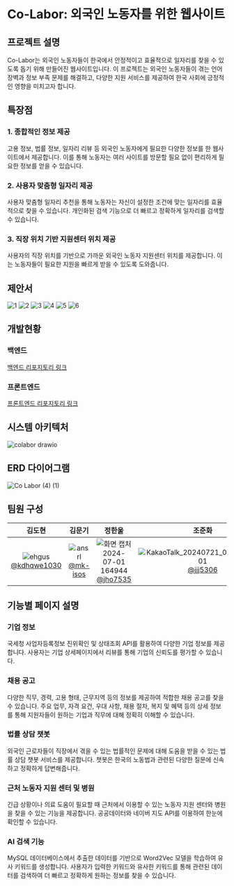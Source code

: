 # Co-Labor: 외국인 노동자를 위한 웹사이트

## 프로젝트 설명
Co-Labor는 외국인 노동자들이 한국에서 안정적이고 효율적으로 일자리를 찾을 수 있도록 돕기 위해 만들어진 웹사이트입니다. 이 프로젝트는 외국인 노동자들이 겪는 언어 장벽과 정보 부족 문제를 해결하고, 다양한 지원 서비스를 제공하여 한국 사회에 긍정적인 영향을 미치고자 합니다.

## 특장점
### 1. 종합적인 정보 제공
고용 정보, 법률 정보, 일자리 리뷰 등 외국인 노동자에게 필요한 다양한 정보를 한 웹사이트에서 제공합니다. 이를 통해 노동자는 여러 사이트를 방문할 필요 없이 편리하게 필요한 정보를 얻을 수 있습니다.

### 2. 사용자 맞춤형 일자리 제공
사용자 맞춤형 일자리 추천을 통해 노동자는 자신이 설정한 조건에 맞는 일자리를 효율적으로 찾을 수 있습니다. 개인화된 검색 기능으로 더 빠르고 정확하게 일자리를 검색할 수 있습니다.

### 3. 직장 위치 기반 지원센터 위치 제공
사용자의 직장 위치를 기반으로 가까운 외국인 노동자 지원센터 위치를 제공합니다. 이는 노동자들이 필요한 지원을 빠르게 받을 수 있도록 도와줍니다.

## 제안서
![1](https://github.com/user-attachments/assets/e7b906cb-d92e-4bb0-8fa6-8ba5641083d1)
![2](https://github.com/user-attachments/assets/6a663a9c-14bd-484d-b217-2e8021bb66b0)
![3](https://github.com/user-attachments/assets/11892247-7fb9-4288-a969-fab23145f1b3)
![4](https://github.com/user-attachments/assets/d51b3da8-79a2-416c-bfb1-fb7f9b1c5d35)
![5](https://github.com/user-attachments/assets/8c0c2542-1181-43d5-bd25-583091d29378)
![6](https://github.com/user-attachments/assets/d586b6de-865c-45d1-977f-774580d770d9)

## 개발현황
### 백엔드
[백엔드 리포지토리 링크](https://github.com/Co-Labor-Project/Co-Labor-BE)

### 프론트엔드
[프론트엔드 리포지토리 링크](https://github.com/Co-Labor-Project/Co-Labor-FE)

## 시스템 아키텍처
![colabor drawio](https://github.com/user-attachments/assets/127e0d5d-714e-4416-9334-575a5e4a0209)

## ERD 다이어그램
![Co Labor (4) (1)](https://github.com/user-attachments/assets/1d6fb457-601a-44de-89e5-44dad404c0ef)

## 팀원 구성

<div align="center">

| **김도현** | **김문기** | **정한울** | **조준화** |
| :------: |  :------: | :------: | :------: |
| ![ehgus](https://github.com/user-attachments/assets/87c460aa-4999-4bc6-9243-3e32b6bfca35) <br/> [@kdhqwe1030](https://github.com/kdhqwe1030) | ![ansrl](https://github.com/user-attachments/assets/8c32ebd4-b849-438c-ad4d-c154328060e7) <br/> [@mk-isos](https://github.com/mk-isos) | ![화면 캡처 2024-07-01 164944](https://github.com/user-attachments/assets/403beca7-52fe-4917-899d-1ecf454e3ae9) <br/> [@jho7535](https://github.com/jho7535) | ![KakaoTalk_20240721_032045960_01](https://github.com/user-attachments/assets/5b8e7e6f-ca40-4be6-b9c5-14a56a42bea7) <br/> [@jjj5306](https://github.com/jjj5306) |

</div>


## 기능별 페이지 설명
### 기업 정보
국세청 사업자등록정보 진위확인 및 상태조회 API를 활용하여 다양한 기업 정보를 제공합니다. 사용자는 기업 상세페이지에서 리뷰를 통해 기업의 신뢰도를 평가할 수 있습니다.

### 채용 공고
다양한 직무, 경력, 고용 형태, 근무지역 등의 정보를 제공하여 적합한 채용 공고를 찾을 수 있습니다. 주요 업무, 자격 요건, 우대 사항, 채용 절차, 복지 및 혜택 등의 상세 정보를 통해 지원자들이 원하는 기업과 직무에 대해 정확히 이해할 수 있습니다.

### 법률 상담 챗봇
외국인 근로자들이 직장에서 겪을 수 있는 법률적인 문제에 대해 도움을 받을 수 있는 법률 상담 챗봇 서비스를 제공합니다. 챗봇은 한국의 노동법과 관련된 다양한 질문에 신속하고 정확하게 답변해줍니다.

### 근처 노동자 지원 센터 및 병원
긴급 상황이나 의료 도움이 필요할 때 근처에서 이용할 수 있는 노동자 지원 센터와 병원을 찾을 수 있는 기능을 제공합니다. 공공데이터와 네이버 지도 API를 이용하여 한눈에 확인할 수 있습니다.

### AI 검색 기능
MySQL 데이터베이스에서 추출한 데이터를 기반으로 Word2Vec 모델을 학습하여 유사 키워드를 생성합니다. 사용자가 입력한 키워드와 유사한 키워드를 통해 관련된 데이터를 검색하여 더 빠르고 정확하게 원하는 정보를 찾을 수 있습니다.


